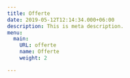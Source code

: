 ```yaml
---
title: Offerte
date: 2019-05-12T12:14:34.000+06:00
description: This is meta description.
menu:
  main:
    URL: offerte
    name: Offerte
    weight: 2

---
```

